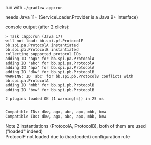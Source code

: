 run with `./gradlew app:run`

needs Java 11+ (ServiceLoader.Provider is a Java 9+ Interface)

console output (after 2 clicks):
```
> Task :app:run (Java 17)
will not load: bb.spi.pf.ProtocolF
bb.spi.pa.ProtocolA instantiated
bb.spi.pb.ProtocolB instantiated
collecting supported protocol IDs
adding ID 'agx' for bb.spi.pa.ProtocolA
adding ID 'abc' for bb.spi.pa.ProtocolA
adding ID 'apx' for bb.spi.pa.ProtocolA
adding ID 'dkw' for bb.spi.pb.ProtocolB
WARNING: ID 'abc' for bb.spi.pb.ProtocolB conflicts with bb.spi.pa.ProtocolA
adding ID 'mbb' for bb.spi.pb.ProtocolB
adding ID 'bmw' for bb.spi.pb.ProtocolB

2 plugins loaded OK (1 warning[s]) in 25 ms


Compatible IDs: dkw, agx, abc, apx, mbb, bmw
Compatible IDs: dkw, agx, abc, apx, mbb, bmw
```
Note 2 instantiations (ProtocolA, ProtocolB), both of them are used ("loaded" indeed)  
ProtocolF not loaded due to (hardcoded) configuration rule
